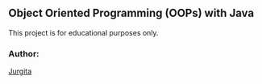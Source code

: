 ## Object Oriented Programming (OOPs) with Java

This project is for educational purposes only.

### Author:
[Jurgita](https://github.com/Jjurgita)